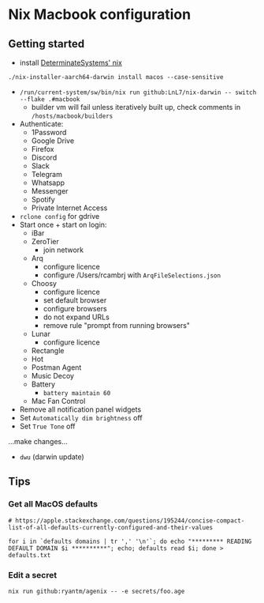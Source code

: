 # Nix Macbook configuration

## Getting started

* install [DeterminateSystems' nix](https://github.com/DeterminateSystems/nix-installer)

```
./nix-installer-aarch64-darwin install macos --case-sensitive
```

* `/run/current-system/sw/bin/nix run github:LnL7/nix-darwin -- switch --flake .#macbook`
    * builder vm will fail unless iteratively built up, check comments in `/hosts/macbook/builders`
* Authenticate:
    * 1Password
    * Google Drive
    * Firefox
    * Discord
    * Slack
    * Telegram
    * Whatsapp
    * Messenger
    * Spotify
    * Private Internet Access
* `rclone config` for gdrive
* Start once + start on login:
	* iBar
    * ZeroTier
        * join network
    * Arq
        * configure licence
        * configure /Users/rcambrj with `ArqFileSelections.json`
    * Choosy
        * configure licence
        * set default browser
        * configure browsers
        * do not expand URLs
        * remove rule "prompt from running browsers"
    * Lunar
        * configure licence
    * Rectangle
    * Hot
    * Postman Agent
    * Music Decoy
    * Battery
        * `battery maintain 60`
    * Mac Fan Control
* Remove all notification panel widgets
* Set `Automatically dim brightness` off
* Set `True Tone` off

...make changes...

* `dwu` (darwin update)

## Tips

### Get all MacOS defaults

```
# https://apple.stackexchange.com/questions/195244/concise-compact-list-of-all-defaults-currently-configured-and-their-values

for i in `defaults domains | tr ',' '\n'`; do echo "********* READING DEFAULT DOMAIN $i **********"; echo; defaults read $i; done > defaults.txt
```

### Edit a secret

```
nix run github:ryantm/agenix -- -e secrets/foo.age
```